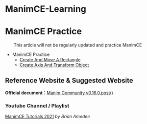 # ManimCE-Learning
# ManimCE Practice
&emsp;&emsp;This article will not be regularly updated and practice ManimCE

* ManimCE Practice
  * [Create And Move A Rectangle](https://github.com/JIA-WEI-LI/ManimCE-Learning/blob/9d686518491ec22f095b23b708a11e495669ad59/%E4%B8%AD%E6%96%87%E7%89%88/Tutorial%201/Create%20And%20Move%20A%20Rectangle.md)
  * [Create Axis And Transform Object](https://github.com/JIA-WEI-LI/ManimCE-Learning/blob/9d686518491ec22f095b23b708a11e495669ad59/%E4%B8%AD%E6%96%87%E7%89%88/Tutorial%201/Create%20Axis%20And%20Transform%20Object.md)

## Reference Website & Suggested Website
**Official document：**[Manim Community v0.16.0.post()](https://docs.manim.community/en/stable/index.html)
### Youtube Channel / Playlist
[ManimCE Tutorials 2021](https://www.youtube.com/playlist?list=PLWOlLjdyZm2NQD1YZmEPB0dwbd0yKINAT) *by Brian Amedee*
